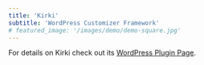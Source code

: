 ```yaml
---
title: 'Kirki'
subtitle: 'WordPress Customizer Framework'
# featured_image: '/images/demo/demo-square.jpg'
---
```


For details on Kirki check out its [WordPress Plugin Page](https://wordpress.org/plugins/kirki).